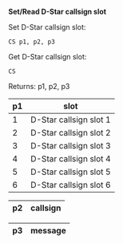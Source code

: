 __Set/Read D-Star callsign slot__

Set D-Star callsign slot:

	CS p1, p2, p3

Get D-Star callsign slot:

	CS

Returns: p1, p2, p3
	
|p1|slot
|---|---|
|1|D-Star callsign slot 1
|2|D-Star callsign slot 2
|3|D-Star callsign slot 3
|4|D-Star callsign slot 4
|5|D-Star callsign slot 5
|6|D-Star callsign slot 6

|p2|callsign|
|---|---|

|p3|message|
|---|---|
